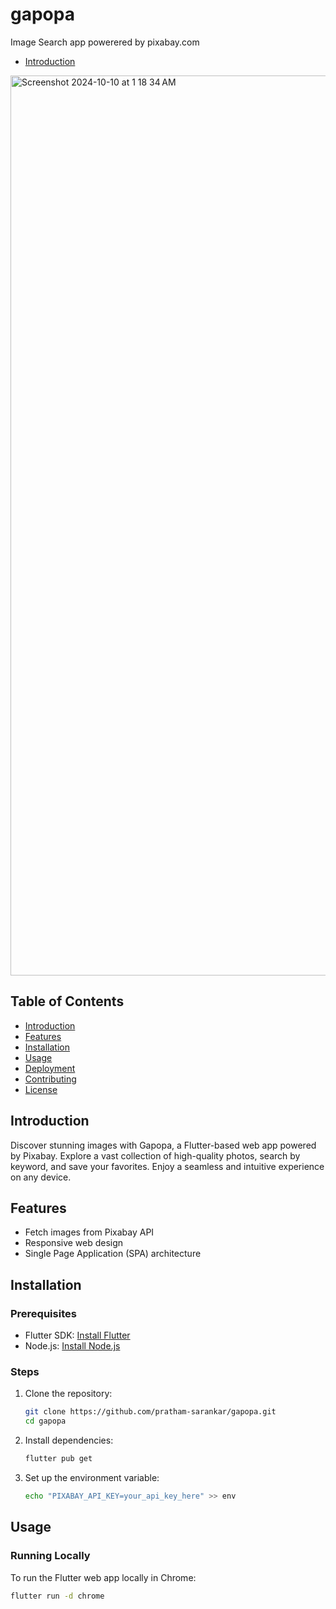 # gapopa

Image Search app powerered by pixabay.com
- [Introduction](#(https://pratham-sarankar.github.io/gapopa))
<img width="1440" alt="Screenshot 2024-10-10 at 1 18 34 AM" src="https://github.com/user-attachments/assets/8bbc6f0d-487d-4865-a83a-69090c95abcd">

## Table of Contents

- [Introduction](#introduction)
- [Features](#features)
- [Installation](#installation)
- [Usage](#usage)
- [Deployment](#deployment)
- [Contributing](#contributing)
- [License](#license)

## Introduction

Discover stunning images with Gapopa, a Flutter-based web app powered by Pixabay. Explore a vast collection of high-quality photos, search by keyword, and save your favorites. Enjoy a seamless and intuitive experience on any device.

## Features

- Fetch images from Pixabay API
- Responsive web design
- Single Page Application (SPA) architecture

## Installation

### Prerequisites

- Flutter SDK: [Install Flutter](https://flutter.dev/docs/get-started/install)
- Node.js: [Install Node.js](https://nodejs.org/)

### Steps

1. Clone the repository:

    ```sh
    git clone https://github.com/pratham-sarankar/gapopa.git
    cd gapopa
    ```

2. Install dependencies:

    ```sh
    flutter pub get
    ```

3. Set up the environment variable:

    ```sh
    echo "PIXABAY_API_KEY=your_api_key_here" >> env
    ```

## Usage

### Running Locally

To run the Flutter web app locally in Chrome:

```sh
flutter run -d chrome
